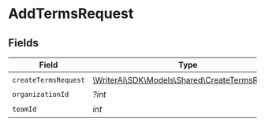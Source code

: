 # AddTermsRequest


## Fields

| Field                                                                                       | Type                                                                                        | Required                                                                                    | Description                                                                                 |
| ------------------------------------------------------------------------------------------- | ------------------------------------------------------------------------------------------- | ------------------------------------------------------------------------------------------- | ------------------------------------------------------------------------------------------- |
| `createTermsRequest`                                                                        | [\WriterAi\SDK\Models\Shared\CreateTermsRequest](../../Models/Shared/CreateTermsRequest.md) | :heavy_check_mark:                                                                          | N/A                                                                                         |
| `organizationId`                                                                            | *?int*                                                                                      | :heavy_minus_sign:                                                                          | N/A                                                                                         |
| `teamId`                                                                                    | *int*                                                                                       | :heavy_check_mark:                                                                          | N/A                                                                                         |